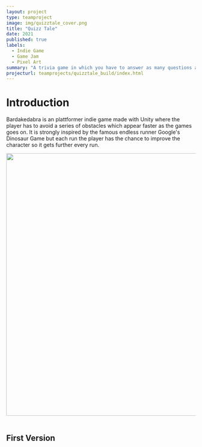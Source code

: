 ```yaml
---
layout: project
type: teamproject
image: img/quizztale_cover.png
title: "Quizz Tale"
date: 2021
published: true
labels:
  - Indie Game
  - Game Jam
  - Pixel Art
summary: "A trivia game in which you have to answer as many questions as possible correctly to get a good ending."
projecturl: teamprojects/quizztale_build/index.html
---
```


# Introduction

Bardakedabra is an plattformer indie game made with Unity where the player has to avoid a series of obstacles which appear faster as the games goes on. It is strongly inspired by the famous endless runner Google's Dinosaur Game but each run the player has the chance to improve the character so it gets further every run.

<div class="text-center p-4">
  <img width="700px" class="img-fluid" src="https://i.imgur.com/kpdK0bH.gif">
</div>

<br>

## First Version
